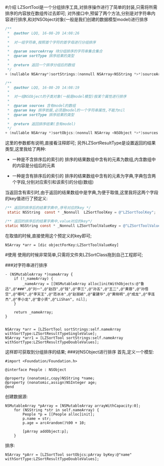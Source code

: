 #介绍
LZSortTool是一个分组排序工具,对排序操作进行了简单的封装,只需将所需排序的内容放在数组传过去即可;
对外接口中,预留了两个方法,分别是对字符串内容进行排序,和对NSObject对象(一般是我们创建的数据模型model)进行排序
```Objective-C
/**
 *  @author LQQ, 16-08-20 14:08:26
 *
 *  对一组字符串,按照首个字符的首字母进行分组排序
 *
 *  @param sourceArray 待分组排序的字符串集合集合
 *  @param sortType 排序结果的类型
 *
 *  @return 返回一个排序分组后的数组
 */
+ (nullable NSArray*)sortStrings:(nonnull NSArray<NSString *>*)sourceArray withSortType:(LZSortResultType)sortType;

/**
 *  @author LQQ, 16-08-20 14:08:19
 *
 *  对一组NSObject的子类对象(一般是model模型)按某个属性进行排序
 *
 *  @param sources 含有model的数组
 *  @param key 排序依据,必须是model的一个字符串属性,不能为nil
 *  @param sortType 排序结果的类型
 *
 *  @return 返回排序结果(含有model)
 */
+ (nullable NSArray *)sortObjcs:(nonnull NSArray <NSObject *>*)sources byKey:(nonnull NSString *)key withSortType:(LZSortResultType)sortType;
```
这里的参数都有说明,直接看注释即可;
另外LZSortResultType是设置返回的结果类型,这里我给了两种:
- 一种是不含排序后的索引的
  排序的结果数组中含有的元素为数组,内含数组中的内容是分组后的元素

- 一种是含有排序后的索引的
  排序的结果数组中含有的元素为字典,字典包含两个字段,分别对应索引和该索引的分组(数组)

当返回含有索引时,由于返回的结果数组中是字典,为便于取值,这里我将这两个字段的key值进行了预定义:
```Objective-C
/** 返回的排序后的结果字典中,序号对应的key */
 static NSString  const * _Nonnull  LZSortToolKey = @"LZSortToolKey";

/** 返回的排序后的结果字典中,value对应的key*/
static NSString const * _Nonnull LZSortToolValueKey = @"LZSortToolValueKey";
```
在取值的时候,直接使用这个预定义的key即可;
```
NSArray *arr = [dic objectForKey:LZSortToolValueKey]
```

#使用
使用的时候非常简单,只需将文件夹LZSortClass拖到自己工程即可;

###对字符串进行排序
```
- (NSMutableArray *)nameArray {
    if (!_nameArray) {
        _nameArray = [[NSMutableArray alloc]initWithObjects:@"鲁迅",@"###",@"刘一",@"赵四",@"钱",@"李三",@"孙五",@"王二",@"黄蓉",@"孙悟空",@"哪吒",@"李天王",@"范冰冰",@"赵丽颖",@"霍建华",@"黄晓明",@"成龙",@"李连杰",@"李小龙",@"曾小贤",@"LiShan", nil];
    }
    
    return _nameArray;
}


NSArray *arr = [LZSortTool sortStrings:self.nameArray withSortType:LZSortResultTypeSingleValue];
NSArray *arr1 = [LZSortTool sortStrings:self.nameArray withSortType:LZSortResultTypeDoubleValues];
```
这样即可获取到分组排序的结果;
###对NSObject进行排序
首先,定义一个模型:
```
#import <Foundation/Foundation.h>

@interface People : NSObject

@property (nonatomic,copy)NSString *name;
@property (nonatomic,assign)NSInteger age;
@end
```
创建数据源:
```
NSMutableArray *pArray = [NSMutableArray arrayWithCapacity:0];
    for (NSString *str in self.nameArray) {
        People *p = [[People alloc]init];
        p.name = str;
        p.age = arc4random()%90 + 10;
        
        [pArray addObject:p];
    }
```
排序:
```
NSArray *pArr = [LZSortTool sortObjcs:pArray byKey:@"name" withSortType:LZSortResultTypeDoubleValues];
```

